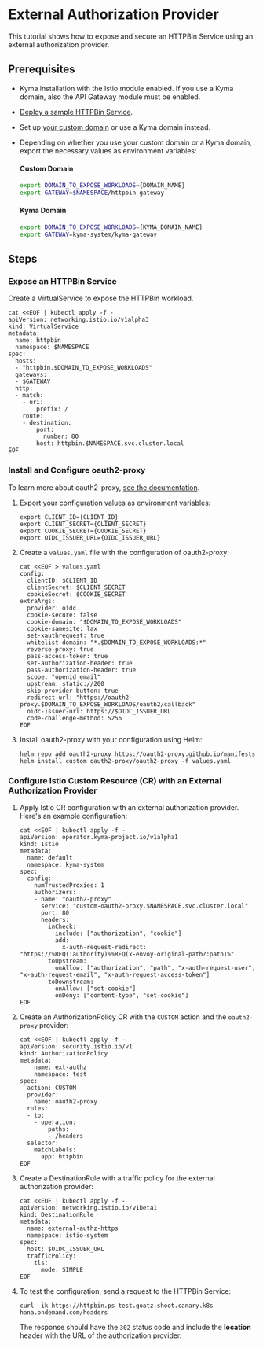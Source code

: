 # External Authorization Provider

This tutorial shows how to expose and secure an HTTPBin Service using an external authorization provider.

## Prerequisites

* Kyma installation with the Istio module enabled. If you use a Kyma domain, also the API Gateway module must be enabled.
* [Deploy a sample HTTPBin Service](https://kyma-project.io/#/api-gateway/user/tutorials/01-00-create-workload).
* Set up [your custom domain](https://kyma-project.io/#/api-gateway/user/tutorials/01-10-setup-custom-domain-for-workload) or use a Kyma domain instead.
* Depending on whether you use your custom domain or a Kyma domain, export the necessary values as environment variables:

    <!-- tabs:start -->
    #### **Custom Domain**

    ```bash
    export DOMAIN_TO_EXPOSE_WORKLOADS={DOMAIN_NAME}
    export GATEWAY=$NAMESPACE/httpbin-gateway
    ```
    #### **Kyma Domain**

    ```bash
    export DOMAIN_TO_EXPOSE_WORKLOADS={KYMA_DOMAIN_NAME}
    export GATEWAY=kyma-system/kyma-gateway
    ```
    <!-- tabs:end -->

## Steps

### Expose an HTTPBin Service

Create a VirtualService to expose the HTTPBin workload.

```
cat <<EOF | kubectl apply -f -
apiVersion: networking.istio.io/v1alpha3
kind: VirtualService
metadata:
  name: httpbin
  namespace: $NAMESPACE
spec:
  hosts:
  - "httpbin.$DOMAIN_TO_EXPOSE_WORKLOADS"
  gateways:
  - $GATEWAY
  http:
  - match:
    - uri:
        prefix: /
    route:
    - destination:
        port:
          number: 80
        host: httpbin.$NAMESPACE.svc.cluster.local
EOF
```

### Install and Configure oauth2-proxy

To learn more about oauth2-proxy, [see the documentation](https://github.com/oauth2-proxy/manifests/tree/main/helm/oauth2-proxy).

1. Export your configuration values as environment variables:
    ```
    export CLIENT_ID={CLIENT_ID}
    export CLIENT_SECRET={CLIENT_SECRET}
    export COOKIE_SECRET={COOKIE_SECRET}
    export OIDC_ISSUER_URL={OIDC_ISSUER_URL}
    ```

2. Create a `values.yaml` file with the configuration of oauth2-proxy:
    ```
    cat <<EOF > values.yaml
    config:
      clientID: $CLIENT_ID
      clientSecret: $CLIENT_SECRET
      cookieSecret: $COOKIE_SECRET
    extraArgs:
      provider: oidc
      cookie-secure: false
      cookie-domain: "$DOMAIN_TO_EXPOSE_WORKLOADS"
      cookie-samesite: lax
      set-xauthrequest: true
      whitelist-domain: "*.$DOMAIN_TO_EXPOSE_WORKLOADS:*"
      reverse-proxy: true
      pass-access-token: true 
      set-authorization-header: true
      pass-authorization-header: true
      scope: "openid email"
      upstream: static://200
      skip-provider-button: true
      redirect-url: "https://oauth2-proxy.$DOMAIN_TO_EXPOSE_WORKLOADS/oauth2/callback"
      oidc-issuer-url: https://$OIDC_ISSUER_URL
      code-challenge-method: S256
    EOF
    ```

3. Install oauth2-proxy with your configuration using Helm:
    ```
    helm repo add oauth2-proxy https://oauth2-proxy.github.io/manifests
    helm install custom oauth2-proxy/oauth2-proxy -f values.yaml
    ```

### Configure Istio Custom Resource (CR) with an External Authorization Provider

1. Apply Istio CR configuration with an external authorization provider. Here's an example configuration:
    ```
    cat <<EOF | kubectl apply -f -
    apiVersion: operator.kyma-project.io/v1alpha1
    kind: Istio
    metadata:
      name: default
      namespace: kyma-system
    spec:
      config:
        numTrustedProxies: 1
        authorizers:
        - name: "oauth2-proxy"
          service: "custom-oauth2-proxy.$NAMESPACE.svc.cluster.local"
          port: 80
          headers:
            inCheck:
              include: ["authorization", "cookie"]
              add:
                x-auth-request-redirect: "https://%REQ(:authority)%%REQ(x-envoy-original-path?:path)%"
            toUpstream:
              onAllow: ["authorization", "path", "x-auth-request-user", "x-auth-request-email", "x-auth-request-access-token"]
            toDownstream:
              onAllow: ["set-cookie"]
              onDeny: ["content-type", "set-cookie"]
    EOF
    ```

2. Create an AuthorizationPolicy CR with the `CUSTOM` action and the `oauth2-proxy` provider:
    ```
    cat <<EOF | kubectl apply -f -
    apiVersion: security.istio.io/v1
    kind: AuthorizationPolicy
    metadata:
        name: ext-authz
        namespace: test
    spec:
      action: CUSTOM
      provider:
        name: oauth2-proxy
      rules:
      - to:
        - operation:
            paths:
            - /headers
      selector:
        matchLabels:
          app: httpbin
    EOF
    ```

3. Create a DestinationRule with a traffic policy for the external authorization provider:
    ```
    cat <<EOF | kubectl apply -f -
    apiVersion: networking.istio.io/v1beta1
    kind: DestinationRule
    metadata:
      name: external-authz-https
      namespace: istio-system
    spec:
      host: $OIDC_ISSUER_URL
      trafficPolicy:
        tls:
          mode: SIMPLE
    EOF
    ```

4. To test the configuration, send a request to the HTTPBin Service:
    ```
    curl -ik https://httpbin.ps-test.goatz.shoot.canary.k8s-hana.ondemand.com/headers
    ```
    The response should have the `302` status code and include the **location** header with the URL of the authorization provider.
